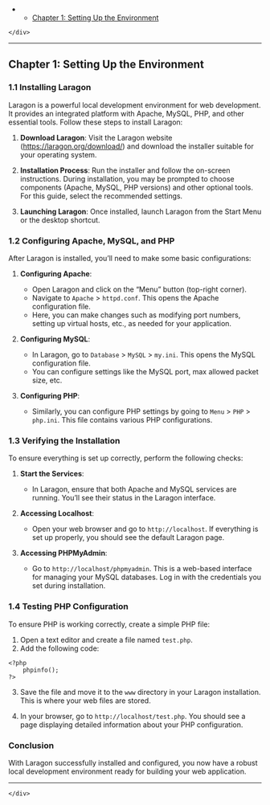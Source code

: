 <!DOCTYPE html>
<html>

<head>
  <meta charset="utf-8">
  <meta name="viewport" content="width=device-width, initial-scale=1.0">
  <title>Chapter 1</title>
  <link rel="stylesheet" href="https://stackedit.io/style.css" />
</head>

<body class="stackedit">
  <div class="stackedit__left">
    <div class="stackedit__toc">
      
<ul>
<li>
<ul>
<li><a href="#chapter-1-setting-up-the-environment">Chapter 1: Setting Up the Environment</a></li>
</ul>
</li>
</ul>

    </div>
  </div>
  <div class="stackedit__right">
    <div class="stackedit__html">
      <hr>
<h2 id="chapter-1-setting-up-the-environment">Chapter 1: Setting Up the Environment</h2>
<h3 id="installing-laragon">1.1 Installing Laragon</h3>
<p>Laragon is a powerful local development environment for web development. It provides an integrated platform with Apache, MySQL, PHP, and other essential tools. Follow these steps to install Laragon:</p>
<ol>
<li>
<p><strong>Download Laragon</strong>: Visit the Laragon website (<a href="https://laragon.org/download/">https://laragon.org/download/</a>) and download the installer suitable for your operating system.</p>
</li>
<li>
<p><strong>Installation Process</strong>: Run the installer and follow the on-screen instructions. During installation, you may be prompted to choose components (Apache, MySQL, PHP versions) and other optional tools. For this guide, select the recommended settings.</p>
</li>
<li>
<p><strong>Launching Laragon</strong>: Once installed, launch Laragon from the Start Menu or the desktop shortcut.</p>
</li>
</ol>
<h3 id="configuring-apache-mysql-and-php">1.2 Configuring Apache, MySQL, and PHP</h3>
<p>After Laragon is installed, you’ll need to make some basic configurations:</p>
<ol>
<li>
<p><strong>Configuring Apache</strong>:</p>
<ul>
<li>Open Laragon and click on the “Menu” button (top-right corner).</li>
<li>Navigate to <code>Apache</code> &gt; <code>httpd.conf</code>. This opens the Apache configuration file.</li>
<li>Here, you can make changes such as modifying port numbers, setting up virtual hosts, etc., as needed for your application.</li>
</ul>
</li>
<li>
<p><strong>Configuring MySQL</strong>:</p>
<ul>
<li>In Laragon, go to <code>Database</code> &gt; <code>MySQL</code> &gt; <code>my.ini</code>. This opens the MySQL configuration file.</li>
<li>You can configure settings like the MySQL port, max allowed packet size, etc.</li>
</ul>
</li>
<li>
<p><strong>Configuring PHP</strong>:</p>
<ul>
<li>Similarly, you can configure PHP settings by going to <code>Menu</code> &gt; <code>PHP</code> &gt; <code>php.ini</code>. This file contains various PHP configurations.</li>
</ul>
</li>
</ol>
<h3 id="verifying-the-installation">1.3 Verifying the Installation</h3>
<p>To ensure everything is set up correctly, perform the following checks:</p>
<ol>
<li>
<p><strong>Start the Services</strong>:</p>
<ul>
<li>In Laragon, ensure that both Apache and MySQL services are running. You’ll see their status in the Laragon interface.</li>
</ul>
</li>
<li>
<p><strong>Accessing Localhost</strong>:</p>
<ul>
<li>Open your web browser and go to <code>http://localhost</code>. If everything is set up properly, you should see the default Laragon page.</li>
</ul>
</li>
<li>
<p><strong>Accessing PHPMyAdmin</strong>:</p>
<ul>
<li>Go to <code>http://localhost/phpmyadmin</code>. This is a web-based interface for managing your MySQL databases. Log in with the credentials you set during installation.</li>
</ul>
</li>
</ol>
<h3 id="testing-php-configuration">1.4 Testing PHP Configuration</h3>
<p>To ensure PHP is working correctly, create a simple PHP file:</p>
<ol>
<li>Open a text editor and create a file named <code>test.php</code>.</li>
<li>Add the following code:</li>
</ol>
<pre class=" language-php"><code class="prism  language-php"><span class="token php language-php"><span class="token delimiter important">&lt;?php</span>
    <span class="token function">phpinfo</span><span class="token punctuation">(</span><span class="token punctuation">)</span><span class="token punctuation">;</span>
<span class="token delimiter important">?&gt;</span></span>
</code></pre>
<ol start="3">
<li>
<p>Save the file and move it to the <code>www</code> directory in your Laragon installation. This is where your web files are stored.</p>
</li>
<li>
<p>In your browser, go to <code>http://localhost/test.php</code>. You should see a page displaying detailed information about your PHP configuration.</p>
</li>
</ol>
<h3 id="conclusion">Conclusion</h3>
<p>With Laragon successfully installed and configured, you now have a robust local development environment ready for building your web application.</p>
<hr>

    </div>
  </div>
</body>

</html>

